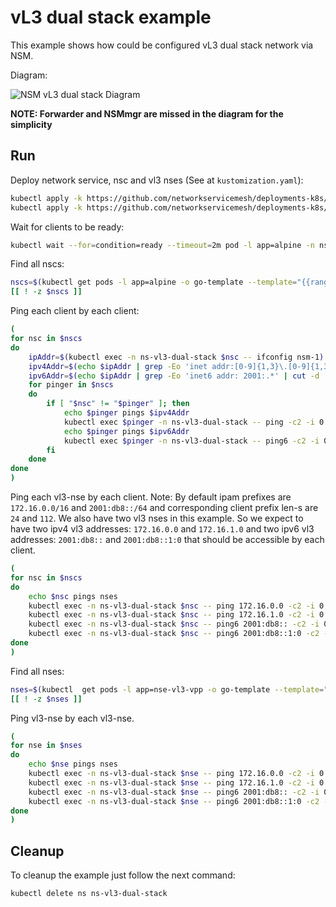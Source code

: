 # vL3 dual stack example

This example shows how could be configured vL3 dual stack network via NSM.

Diagram: 

![NSM vL3 dual stack Diagram](./vl3-dual-stack.png "NSM Authorize Scheme")

**NOTE: Forwarder and NSMmgr are missed in the diagram for the simplicity**


## Run

Deploy network service, nsc and vl3 nses (See at `kustomization.yaml`):
```bash
kubectl apply -k https://github.com/networkservicemesh/deployments-k8s/examples/features/dual-stack/vl3-dual-stack?ref=efde04b1825f8f489745135a58c1338d7d5399c4
kubectl apply -k https://github.com/networkservicemesh/deployments-k8s/examples/features/dual-stack/vl3-dual-stack/ipam-ipv6?ref=efde04b1825f8f489745135a58c1338d7d5399c4
```

Wait for clients to be ready:
```bash
kubectl wait --for=condition=ready --timeout=2m pod -l app=alpine -n ns-vl3-dual-stack
```

Find all nscs:
```bash
nscs=$(kubectl get pods -l app=alpine -o go-template --template="{{range .items}}{{.metadata.name}} {{end}}" -n ns-vl3-dual-stack)
[[ ! -z $nscs ]]
```

Ping each client by each client:
```bash
(
for nsc in $nscs
do
    ipAddr=$(kubectl exec -n ns-vl3-dual-stack $nsc -- ifconfig nsm-1) || exit
    ipv4Addr=$(echo $ipAddr | grep -Eo 'inet addr:[0-9]{1,3}\.[0-9]{1,3}\.[0-9]{1,3}\.[0-9]{1,3}'| cut -c 11-)
    ipv6Addr=$(echo $ipAddr | grep -Eo 'inet6 addr: 2001:.*' | cut -d ' ' -f 3 | cut -d '/' -f 1)
    for pinger in $nscs
    do
        if [ "$nsc" != "$pinger" ]; then
            echo $pinger pings $ipv4Addr
            kubectl exec $pinger -n ns-vl3-dual-stack -- ping -c2 -i 0.5 $ipv4Addr || exit
            echo $pinger pings $ipv6Addr
            kubectl exec $pinger -n ns-vl3-dual-stack -- ping6 -c2 -i 0.5 $ipv6Addr || exit
        fi
    done
done
)
```

Ping each vl3-nse by each client.
Note: By default ipam prefixes are `172.16.0.0/16` and `2001:db8::/64` and corresponding client prefix len-s are `24` and `112`. We also have two vl3 nses in this example. So we expect to have two ipv4 vl3 addresses: `172.16.0.0` and `172.16.1.0` and two ipv6 vl3 addresses: `2001:db8::` and `2001:db8::1:0` that should be accessible by each client.
```bash
(
for nsc in $nscs
do
    echo $nsc pings nses
    kubectl exec -n ns-vl3-dual-stack $nsc -- ping 172.16.0.0 -c2 -i 0.5 || exit
    kubectl exec -n ns-vl3-dual-stack $nsc -- ping 172.16.1.0 -c2 -i 0.5 || exit
    kubectl exec -n ns-vl3-dual-stack $nsc -- ping6 2001:db8:: -c2 -i 0.5 || exit
    kubectl exec -n ns-vl3-dual-stack $nsc -- ping6 2001:db8::1:0 -c2 -i 0.5 || exit
done
)
```

Find all nses:
```bash
nses=$(kubectl  get pods -l app=nse-vl3-vpp -o go-template --template="{{range .items}}{{.metadata.name}} {{end}}" -n ns-vl3-dual-stack)
[[ ! -z $nses ]]
```

Ping vl3-nse by each vl3-nse.
```bash
(
for nse in $nses
do
    echo $nse pings nses
    kubectl exec -n ns-vl3-dual-stack $nse -- ping 172.16.0.0 -c2 -i 0.5 || exit
    kubectl exec -n ns-vl3-dual-stack $nse -- ping 172.16.1.0 -c2 -i 0.5 || exit
    kubectl exec -n ns-vl3-dual-stack $nse -- ping6 2001:db8:: -c2 -i 0.5 || exit
    kubectl exec -n ns-vl3-dual-stack $nse -- ping6 2001:db8::1:0 -c2 -i 0.5 || exit
done
)
```

## Cleanup

To cleanup the example just follow the next command:
```bash
kubectl delete ns ns-vl3-dual-stack
```
